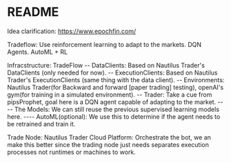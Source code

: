 # README

Idea clarification: https://www.epochfin.com/

Tradeflow: Use reinforcement learning to adapt to the markets. DQN Agents.
AutoML + RL

Infracstructure: TradeFlow
-- DataClients: Based on Nautilus Trader's DataClients (only needed for now).
-- ExecutionClients: Based on Nautilus Trader's ExecutionClients (same thing with the data client).
-- Environments: Nautilus Trader(for Backward and forward [paper trading] testing), openAI's gym(for training in a simulated environment).
-- Trader: Take a cue from pipsProphet, goal here is a DQN agent capable of adapting to the market.
---- The Models: We can still reuse the previous supervised learning models here.
---- AutoML(optional): We use this to determine if the agent needs to be retrained and train it.

Trade Node: Nautilus Trader
Cloud Platform: Orchestrate the bot, we an make this better since the trading node just needs separates execution processes not runtimes or machines to work.
